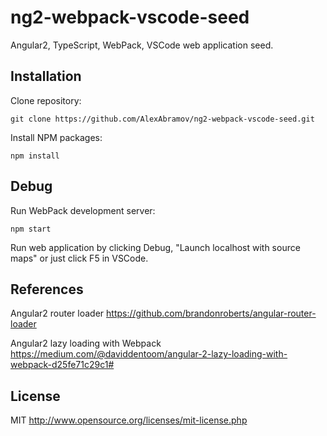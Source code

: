 # ng2-webpack-vscode-seed

Angular2, TypeScript, WebPack, VSCode web application seed.

## Installation

Clone repository:

  `git clone https://github.com/AlexAbramov/ng2-webpack-vscode-seed.git`

Install NPM packages:

  `npm install`

## Debug

Run WebPack development server:

  `npm start`

Run web application by clicking Debug, "Launch localhost with source maps" or just click F5 in VSCode.

## References

Angular2 router loader https://github.com/brandonroberts/angular-router-loader

Angular2 lazy loading with Webpack https://medium.com/@daviddentoom/angular-2-lazy-loading-with-webpack-d25fe71c29c1#

## License

MIT http://www.opensource.org/licenses/mit-license.php